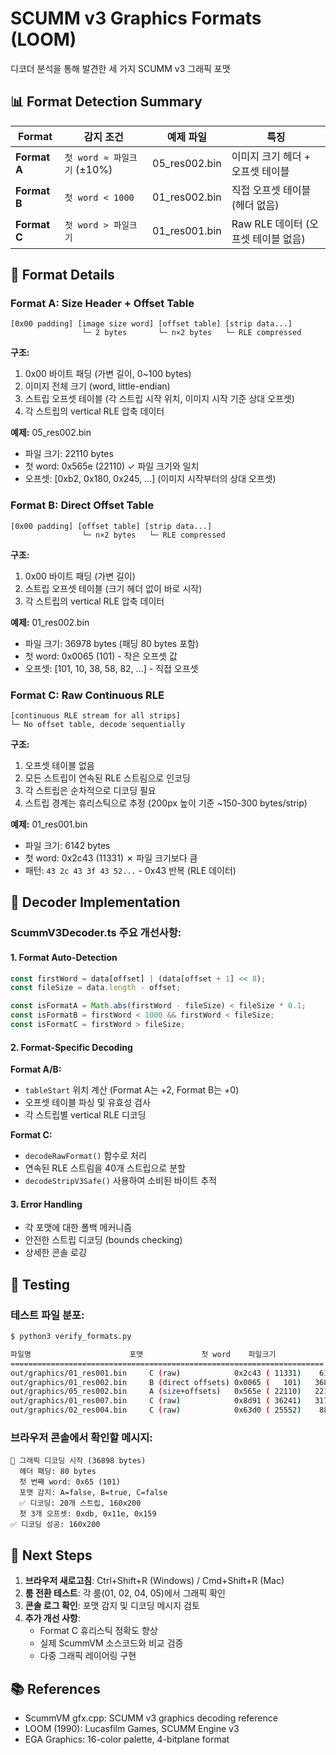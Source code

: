 # SCUMM v3 Graphics Formats (LOOM)

디코더 분석을 통해 발견한 세 가지 SCUMM v3 그래픽 포맷

## 📊 Format Detection Summary

| Format | 감지 조건 | 예제 파일 | 특징 |
|--------|----------|-----------|------|
| **Format A** | `첫 word ≈ 파일크기` (±10%) | 05_res002.bin | 이미지 크기 헤더 + 오프셋 테이블 |
| **Format B** | `첫 word < 1000` | 01_res002.bin | 직접 오프셋 테이블 (헤더 없음) |
| **Format C** | `첫 word > 파일크기` | 01_res001.bin | Raw RLE 데이터 (오프셋 테이블 없음) |

## 📝 Format Details

### Format A: Size Header + Offset Table
```
[0x00 padding] [image size word] [offset table] [strip data...]
                └─ 2 bytes       └─ n×2 bytes   └─ RLE compressed
```

**구조:**
1. 0x00 바이트 패딩 (가변 길이, 0~100 bytes)
2. 이미지 전체 크기 (word, little-endian)
3. 스트립 오프셋 테이블 (각 스트립 시작 위치, 이미지 시작 기준 상대 오프셋)
4. 각 스트립의 vertical RLE 압축 데이터

**예제:** 05_res002.bin
- 파일 크기: 22110 bytes
- 첫 word: 0x565e (22110) ✓ 파일 크기와 일치
- 오프셋: [0xb2, 0x180, 0x245, ...] (이미지 시작부터의 상대 오프셋)

### Format B: Direct Offset Table
```
[0x00 padding] [offset table] [strip data...]
                └─ n×2 bytes   └─ RLE compressed
```

**구조:**
1. 0x00 바이트 패딩 (가변 길이)
2. 스트립 오프셋 테이블 (크기 헤더 없이 바로 시작)
3. 각 스트립의 vertical RLE 압축 데이터

**예제:** 01_res002.bin
- 파일 크기: 36978 bytes (패딩 80 bytes 포함)
- 첫 word: 0x0065 (101) - 작은 오프셋 값
- 오프셋: [101, 10, 38, 58, 82, ...] - 직접 오프셋

### Format C: Raw Continuous RLE
```
[continuous RLE stream for all strips]
└─ No offset table, decode sequentially
```

**구조:**
1. 오프셋 테이블 없음
2. 모든 스트립이 연속된 RLE 스트림으로 인코딩
3. 각 스트립은 순차적으로 디코딩 필요
4. 스트립 경계는 휴리스틱으로 추정 (200px 높이 기준 ~150-300 bytes/strip)

**예제:** 01_res001.bin
- 파일 크기: 6142 bytes
- 첫 word: 0x2c43 (11331) ✗ 파일 크기보다 큼
- 패턴: `43 2c 43 3f 43 52...` - 0x43 반복 (RLE 데이터)

## 🔧 Decoder Implementation

### ScummV3Decoder.ts 주요 개선사항:

#### 1. Format Auto-Detection
```typescript
const firstWord = data[offset] | (data[offset + 1] << 8);
const fileSize = data.length - offset;

const isFormatA = Math.abs(firstWord - fileSize) < fileSize * 0.1;
const isFormatB = firstWord < 1000 && firstWord < fileSize;
const isFormatC = firstWord > fileSize;
```

#### 2. Format-Specific Decoding

**Format A/B:**
- `tableStart` 위치 계산 (Format A는 +2, Format B는 +0)
- 오프셋 테이블 파싱 및 유효성 검사
- 각 스트립별 vertical RLE 디코딩

**Format C:**
- `decodeRawFormat()` 함수로 처리
- 연속된 RLE 스트림을 40개 스트립으로 분할
- `decodeStripV3Safe()` 사용하여 소비된 바이트 추적

#### 3. Error Handling
- 각 포맷에 대한 폴백 메커니즘
- 안전한 스트립 디코딩 (bounds checking)
- 상세한 콘솔 로깅

## 🧪 Testing

### 테스트 파일 분포:

```bash
$ python3 verify_formats.py

파일명                      포맷             첫 word    파일크기
======================================================================
out/graphics/01_res001.bin     C (raw)            0x2c43 ( 11331)    6142
out/graphics/01_res002.bin     B (direct offsets) 0x0065 (   101)   36898
out/graphics/05_res002.bin     A (size+offsets)   0x565e ( 22110)   22110
out/graphics/01_res007.bin     C (raw)            0x8d91 ( 36241)   31746
out/graphics/02_res004.bin     C (raw)            0x63d0 ( 25552)    8872
```

### 브라우저 콘솔에서 확인할 메시지:

```
🎨 그래픽 디코딩 시작 (36898 bytes)
  헤더 패딩: 80 bytes
  첫 번째 word: 0x65 (101)
  포맷 감지: A=false, B=true, C=false
  ✅ 디코딩: 20개 스트립, 160x200
  첫 3개 오프셋: 0xdb, 0x11e, 0x159
✅ 디코딩 성공: 160x200
```

## 🎯 Next Steps

1. **브라우저 새로고침**: Ctrl+Shift+R (Windows) / Cmd+Shift+R (Mac)
2. **룸 전환 테스트**: 각 룸(01, 02, 04, 05)에서 그래픽 확인
3. **콘솔 로그 확인**: 포맷 감지 및 디코딩 메시지 검토
4. **추가 개선 사항**:
   - Format C 휴리스틱 정확도 향상
   - 실제 ScummVM 소스코드와 비교 검증
   - 다중 그래픽 레이어링 구현

## 📚 References

- ScummVM gfx.cpp: SCUMM v3 graphics decoding reference
- LOOM (1990): Lucasfilm Games, SCUMM Engine v3
- EGA Graphics: 16-color palette, 4-bitplane format

